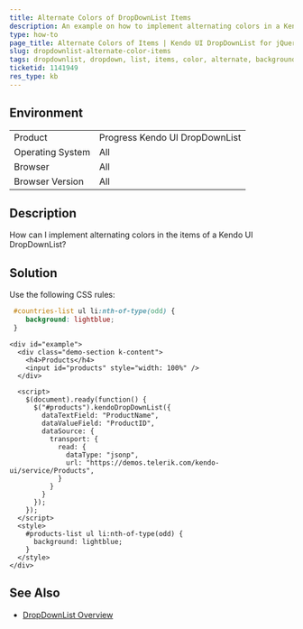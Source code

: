 ```yaml
---
title: Alternate Colors of DropDownList Items
description: An example on how to implement alternating colors in a Kendo UI DropDownList.
type: how-to
page_title: Alternate Colors of Items | Kendo UI DropDownList for jQuery
slug: dropdownlist-alternate-color-items
tags: dropdownlist, dropdown, list, items, color, alternate, background
ticketid: 1141949
res_type: kb
---
```


## Environment

<table>
 <tr>
  <td>Product</td>
  <td>Progress Kendo UI DropDownList</td>
 </tr>
 <tr>
  <td>Operating System</td>
  <td>All</td>
 </tr>
 <tr>
  <td>Browser</td>
  <td>All</td>
 </tr>
 <tr>
  <td>Browser Version</td>
  <td>All</td>
 </tr>
</table>

## Description

How can I implement alternating colors in the items of a Kendo UI DropDownList?

## Solution

Use the following CSS rules:

````css
 #countries-list ul li:nth-of-type(odd) {
    background: lightblue;
 }
````

```dojo
<div id="example">
  <div class="demo-section k-content">
    <h4>Products</h4>
    <input id="products" style="width: 100%" />
  </div>

  <script>
    $(document).ready(function() {
      $("#products").kendoDropDownList({
        dataTextField: "ProductName",
        dataValueField: "ProductID",
        dataSource: {
          transport: {
            read: {
              dataType: "jsonp",
              url: "https://demos.telerik.com/kendo-ui/service/Products",
            }
          }
        }
      });
    });
  </script>
  <style>
    #products-list ul li:nth-of-type(odd) {
      background: lightblue;
    }
  </style>
</div>
```

## See Also

* [DropDownList Overview](https://docs.telerik.com/kendo-ui/controls/editors/dropdownlist/overview)
